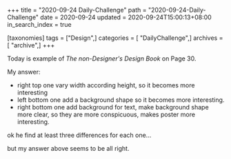 +++
title = "2020-09-24 Daily-Challenge"
path = "2020-09-24-Daily-Challenge"
date = 2020-09-24
updated = 2020-09-24T15:00:13+08:00
in_search_index = true

[taxonomies]
tags = ["Design",]
categories = [ "DailyChallenge",]
archives = [ "archive",]
+++

Today is example of *The non-Designer's Design Book* on Page 30.

<!-- more -->

My answer:
  - right top one vary width according height, so it becomes more interesting
  - left bottom one add a background shape so it becomes more interesting.
  - right bottom one add background for text, make background shape more clear, so they are more conspicuous, makes poster more interesting.

ok he find at least three differences for each one...

but my answer above seems to be all right.